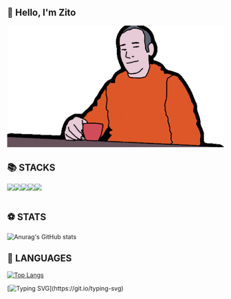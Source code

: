 ## **👋 Hello, I'm Zito**

![easyme](img/man.gif)

## **📚 STACKS**

<div style="display:flex">
<img src="https://img.shields.io/badge/springboot-6DB33F?style=for-the-badge&logo=springboot&logoColor=white">
<img src="https://img.shields.io/badge/Node.js-339933?style=for-the-badge&logo=Node.js&logoColor=white">
<img src="https://img.shields.io/badge/HTML5-E34F26?style=for-the-badge&logo=HTML5&logoColor=white">
<img src="https://img.shields.io/badge/CSS3-1572B6?style=for-the-badge&logo=CSS3&logoColor=white">
<img src="https://img.shields.io/badge/JavaScript-F7DF1E?style=for-the-badge&logo=JavaScript&logoColor=white">
</div>
<br>

## **⚽️ STATS**

![Anurag's GitHub stats](https://github-readme-stats.vercel.app/api?username=zito-git&hide=contribs,prs&show_icons=true&theme=테마&count_private=true)

## **💬 LANGUAGES**

[![Top Langs](https://github-readme-stats.vercel.app/api/top-langs/?username=zito-git)](https://github.com/anuraghazra/github-readme-stats)

[![Typing SVG](https://readme-typing-svg.demolab.com?font=Fira+Code&weight=700&pause=1000&color=000&random=false&width=435&lines=Why+isn't+this+working?)](https://git.io/typing-svg)
